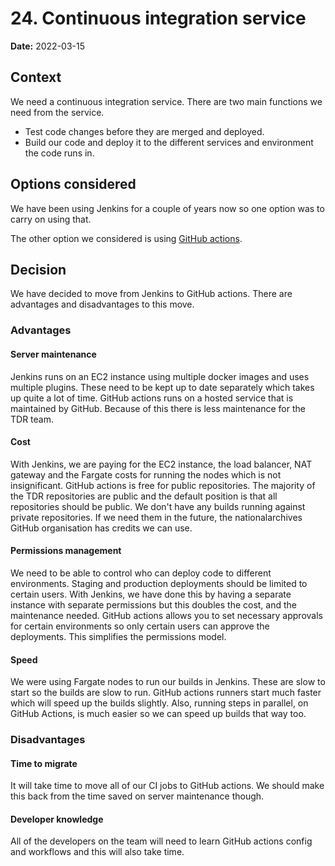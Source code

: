 # 24. Continuous integration service

**Date:** 2022-03-15

## Context
We need a continuous integration service. There are two main functions we need from the service.
* Test code changes before they are merged and deployed.
* Build our code and deploy it to the different services and environment the code runs in.

## Options considered
We have been using Jenkins for a couple of years now so one option was to carry on using that.

The other option we considered is using [GitHub actions](https://docs.github.com/en/actions).

## Decision
We have decided to move from Jenkins to GitHub actions. There are advantages and disadvantages to this move.

### Advantages

#### Server maintenance
Jenkins runs on an EC2 instance using multiple docker images and uses multiple plugins. These need to be kept up to date separately which takes up quite a lot of time. 
GitHub actions runs on a hosted service that is maintained by GitHub. Because of this there is less maintenance for the TDR team.

#### Cost
With Jenkins, we are paying for the EC2 instance, the load balancer, NAT gateway and the Fargate costs for running the nodes which is not insignificant. 
GitHub actions is free for public repositories. The majority of the TDR repositories are public and the default position is that all repositories should be public.
We don't have any builds running against private repositories. If we need them in the future, the nationalarchives GitHub organisation has credits we can use. 

#### Permissions management
We need to be able to control who can deploy code to different environments. Staging and production deployments should be limited to certain users. 
With Jenkins, we have done this by having a separate instance with separate permissions but this doubles the cost, and the maintenance needed. 
GitHub actions allows you to set necessary approvals for certain environments so only certain users can approve the deployments. This simplifies the permissions model.

#### Speed
We were using Fargate nodes to run our builds in Jenkins. These are slow to start so the builds are slow to run. 
GitHub actions runners start much faster which will speed up the builds slightly.
Also, running steps in parallel, on GitHub Actions, is much easier so we can speed up builds that way too.

### Disadvantages
#### Time to migrate
It will take time to move all of our CI jobs to GitHub actions. We should make this back from the time saved on server maintenance though.

#### Developer knowledge
All of the developers on the team will need to learn GitHub actions config and workflows and this will also take time.